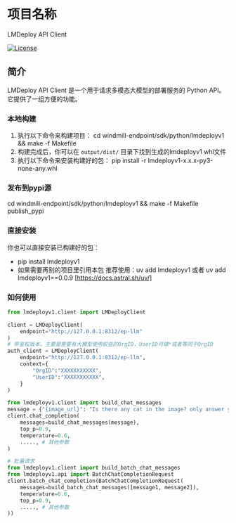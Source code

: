 # 项目名称
LMDeploy API Client

[![License](https://img.shields.io/badge/license-MIT-blue.svg)](https://opensource.org/licenses/MIT)

## 简介
LMDeploy API Client 是一个用于请求多模态大模型的部署服务的 Python API。它提供了一组方便的功能。

### 本地构建
1. 执行以下命令来构建项目：
cd windmill-endpoint/sdk/python/lmdeployv1 && make -f Makefile
2. 构建完成后，你可以在 `output/dist/` 目录下找到生成的lmdeployv1 whl文件
3. 执行以下命令来安装构建好的包：
pip install -r lmdeployv1-x.x.x-py3-none-any.whl

### 发布到pypi源
cd windmill-endpoint/sdk/python/lmdeployv1 && make -f Makefile publish_pypi

### 直接安装
你也可以直接安装已构建好的包：
- pip install lmdeployv1
- 如果需要再别的项目里引用本包 推荐使用：uv add lmdeployv1 或者 uv add lmdeployv1==0.0.9 [https://docs.astral.sh/uv/]

### 如何使用
```python
from lmdeployv1.client import LMDeployClient

client = LMDeployClient(
    endpoint="http://127.0.0.1:8312/ep-llm"
)
# 带鉴权版本，主要是需要有大模型使用权益的OrgID，UserID可填*或者等同于OrgID
auth_client = LMDeployClient(
    endpoint="http://127.0.0.1:8312/ep-llm",
    context={
        "OrgID":"XXXXXXXXXXX",
        "UserID":"XXXXXXXXXXX",
    }
)

from lmdeployv1.client import build_chat_messages
message = {"{image_url}": "Is there any cat in the image? only answer yes or no."}
client.chat_completion(
    messages=build_chat_messages(message),
    top_p=0.9,
    temperature=0.6,
    ....., # 其他参数
)

# 批量请求
from lmdeployv1.client import build_batch_chat_messages
from lmdeployv1.api import BatchChatCompletionRequest
client.batch_chat_completion(BatchChatCompletionRequest(
    messages=build_batch_chat_messages([message1, message2]),
    temperature=0.6,
    top_p=0.9,
    ....., # 其他参数
))
```




